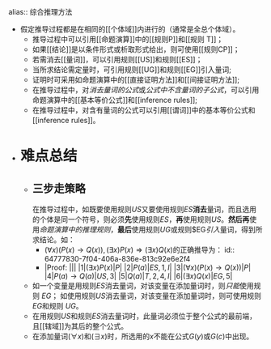 alias:: 综合推理方法

- 假定推导过程都是在相同的[[个体域]]内进行的（通常是全总个体域）。
	- 推导过程中可以引用[[命题演算]]中的[[规则P]]和[[规则 T]]；
	- 如果[[结论]]是以条件形式或析取形式给出，则可使用[[规则CP]]；
	- 若需消去[[量词]]，可以引用规则[[US]]和规则[[ES]]；
	- 当所求结论需定量时，可引用规则[[UG]]和规则[[EG]]引入量词;
	- 证明时可采用如命题演算中的[[直接证明方法]]和[[间接证明方法]];
	- 在推导过程中，对*消去量词的公式*或*公式中不含量词的子公式*，可以引用命题演算中的[[基本等价公式]]和[[inference rules]];
	- 在推导过程中，对含有量词的公式可以引用[[谓词]]中的基本等价公式和[[inference rules]]。
- # 难点总结
	- ## 三步走策略
	  在推导过程中，如既要使用规则$US$又要使用规则$ES$**消去**量词，而且选用的个体是同一个符号，则必须**先**使用规则$ES$，**再**使用规则$US$。**然后再**使用*命题演算中的推理规则*，**最后**使用规则$UG$或规则$EG*引入*量词，得到所求结论。如：
		- $(∀x)(P(x) → Q(x)), (∃x)P(x) ⇒ (∃x)Q(x)$的正确推导为：
		  id:: 64777830-7f04-406a-836e-813c92e6e2f4
		- |Proof: |||
		  |1|$(∃x)P(x)$|$P$|
		  |2|$P(a)$|$ES, 1, I$|
		  |3|$(∀x)(P(x) → Q(x))$|$P$|
		  |4|$P(a) → Q(a)$|$US, 3$|
		  |5|$Q(a)$|$T, 2, 4, I$|
		  |6|$(∃x)Q(x)$|$EG, 5$|
	- 如一个变量是用规则$ES$消去量词，对该变量在添加量词时，则*只能*使用规则 $EG$；
	  如使用规则$US$消去量词，对该变量在添加量词时，则可使用规则$EG$和规则 $UG$。
	- 在用规则$US$和规则$ES$消去量词时，此量词必须位于整个公式的最前端，且[[辖域]]为其后的整个公式。
	- 在添加量词$(∀x)$和$(∃x)$时，所选用的$x$不能在公式$G(y)$或$G(c)$中出现。
